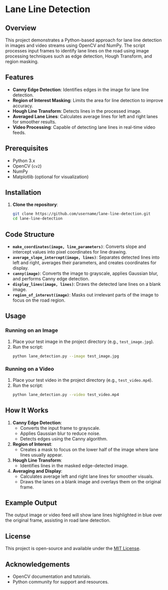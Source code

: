 # Lane Line Detection

## Overview
This project demonstrates a Python-based approach for lane line detection in images and video streams using OpenCV and NumPy. The script processes input frames to identify lane lines on the road using image processing techniques such as edge detection, Hough Transform, and region masking.

## Features
- **Canny Edge Detection**: Identifies edges in the image for lane line detection.
- **Region of Interest Masking**: Limits the area for line detection to improve accuracy.
- **Hough Line Transform**: Detects lines in the processed image.
- **Averaged Lane Lines**: Calculates average lines for left and right lanes for smoother results.
- **Video Processing**: Capable of detecting lane lines in real-time video feeds.

## Prerequisites
- Python 3.x
- OpenCV (`cv2`)
- NumPy
- Matplotlib (optional for visualization)

## Installation
1. **Clone the repository**:
   ```bash
   git clone https://github.com/username/lane-line-detection.git
   cd lane-line-detection
   ```

## Code Structure
- **`make_coordinates(image, line_parameters)`**: Converts slope and intercept values into pixel coordinates for line drawing.
- **`average_slope_intercept(image, lines)`**: Separates detected lines into left and right, averages their parameters, and creates coordinates for display.
- **`canny(image)`**: Converts the image to grayscale, applies Gaussian blur, and performs Canny edge detection.
- **`display_lines(image, lines)`**: Draws the detected lane lines on a blank image.
- **`region_of_interest(image)`**: Masks out irrelevant parts of the image to focus on the road region.

## Usage
### Running on an Image
1. Place your test image in the project directory (e.g., `test_image.jpg`).
2. Run the script:
   ```bash
   python lane_detection.py --image test_image.jpg
   ```

### Running on a Video
1. Place your test video in the project directory (e.g., `test_video.mp4`).
2. Run the script:
   ```bash
   python lane_detection.py --video test_video.mp4
   ```

## How It Works
1. **Canny Edge Detection**:
   - Converts the input frame to grayscale.
   - Applies Gaussian blur to reduce noise.
   - Detects edges using the Canny algorithm.
2. **Region of Interest**:
   - Creates a mask to focus on the lower half of the image where lane lines usually appear.
3. **Hough Line Transform**:
   - Identifies lines in the masked edge-detected image.
4. **Averaging and Display**:
   - Calculates average left and right lane lines for smoother visuals.
   - Draws the lanes on a blank image and overlays them on the original frame.

## Example Output
The output image or video feed will show lane lines highlighted in blue over the original frame, assisting in road lane detection.

## License
This project is open-source and available under the [MIT License](LICENSE).

## Acknowledgements
- OpenCV documentation and tutorials.
- Python community for support and resources.

